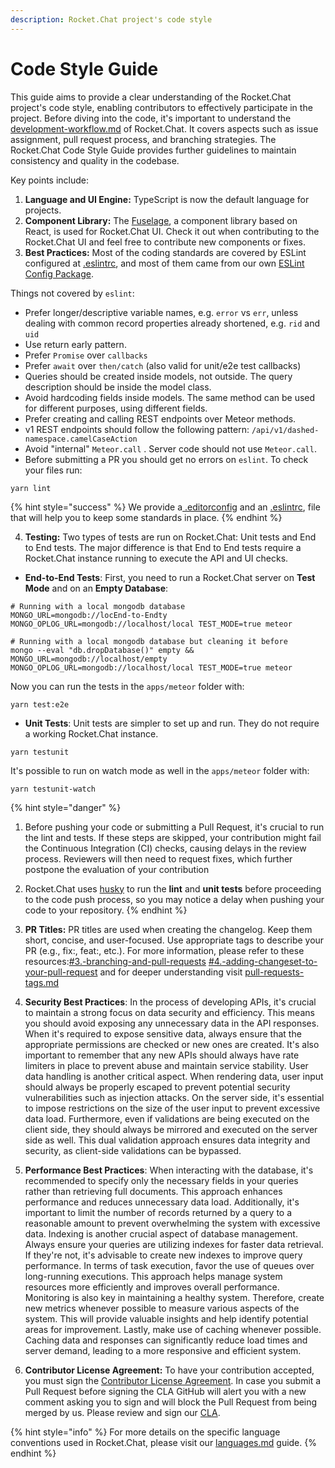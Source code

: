 ```yaml
---
description: Rocket.Chat project's code style
---
```


# Code Style Guide

This guide aims to provide a clear understanding of the Rocket.Chat project's code style, enabling contributors to effectively participate in the project. Before diving into the code, it's important to understand the [development-workflow.md](development-workflow.md "mention") of Rocket.Chat. It covers aspects such as issue assignment, pull request process, and branching strategies. The Rocket.Chat Code Style Guide provides further guidelines to maintain consistency and quality in the codebase.

Key points include:

1. **Language and UI Engine:** TypeScript is now the default language for projects.&#x20;
2. **Component Library:** The [Fuselage](https://github.com/RocketChat/Rocket.Chat.Fuselage), a component library based on React, is used for Rocket.Chat UI. Check it out when contributing to the Rocket.Chat UI and feel free to contribute new components or fixes.
3. **Best Practices:** Most of the coding standards are covered by ESLint configured at [.eslintrc](https://github.com/RocketChat/Rocket.Chat/blob/develop/apps/meteor/.eslintrc.json), and most of them came from our own [ESLint Config Package](https://github.com/RocketChat/eslint-config-rocketchat).

Things not covered by `eslint`:

* Prefer longer/descriptive variable names, e.g. `error` vs `err`, unless dealing with common record properties already shortened, e.g. `rid` and `uid`
* Use return early pattern.
* Prefer `Promise` over `callbacks`
* Prefer `await` over `then/catch` (also valid for unit/e2e test callbacks)
* Queries should be created inside models, not outside. The query description should be inside the model class.
* &#x20;Avoid hardcoding fields inside models. The same method can be used for different purposes, using different fields.
* &#x20;Prefer creating and calling REST endpoints over Meteor methods.
* v1 REST endpoints should follow the following pattern: `/api/v1/dashed-namespace.camelCaseAction`
* Avoid "internal" `Meteor.call` . Server code should not use `Meteor.call`.&#x20;
* Before submitting a PR you should get no errors on `eslint`. To check your files run:

```
yarn lint
```

{% hint style="success" %}
We provide a[ .editorconfig](https://github.com/RocketChat/Rocket.Chat/blob/develop/.editorconfig) and an [.eslintrc](https://github.com/RocketChat/Rocket.Chat/blob/develop/apps/meteor/.eslintrc.json), file that will help you to keep some standards in place.
{% endhint %}

4. **Testing:** Two types of tests are run on Rocket.Chat: Unit tests and End to End tests. The major difference is that End to End tests require a Rocket.Chat instance running to execute the API and UI checks.

* **End-to-End Tests**: First, you need to run a Rocket.Chat server on **Test Mode** and on an **Empty Database**:

```
# Running with a local mongodb database
MONGO_URL=mongodb://locEnd-to-Endty MONGO_OPLOG_URL=mongodb://localhost/local TEST_MODE=true meteor
```

```
# Running with a local mongodb database but cleaning it before
mongo --eval "db.dropDatabase()" empty && MONGO_URL=mongodb://localhost/empty MONGO_OPLOG_URL=mongodb://localhost/local TEST_MODE=true meteor
```

Now you can run the tests in the `apps/meteor` folder with:

```
yarn test:e2e
```

* **Unit Tests**: Unit tests are simpler to set up and run. They do not require a working Rocket.Chat instance.

```
yarn testunit
```

It's possible to run on watch mode as well in the `apps/meteor` folder with:

```
yarn testunit-watch
```

{% hint style="danger" %}
1. Before pushing your code or submitting a Pull Request, it's crucial to run the lint and tests. If these steps are skipped, your contribution might fail the Continuous Integration (CI) checks, causing delays in the review process. Reviewers will then need to request fixes, which further postpone the evaluation of your contribution
2. &#x20;Rocket.Chat uses [husky](https://www.npmjs.com/package/husky) to run the **lint** and **unit tests** before proceeding to the code push process, so you may notice a delay when pushing your code to your repository.
{% endhint %}

5. **PR Titles:** PR titles are used when creating the changelog. Keep them short, concise, and user-focused. Use appropriate tags to describe your PR (e.g., fix:, feat:, etc.). For more information, please refer to these resources:[#3.-branching-and-pull-requests](development-workflow.md#3.-branching-and-pull-requests "mention")  [#4.-adding-changeset-to-your-pull-request](development-workflow.md#4.-adding-changeset-to-your-pull-request "mention") and for deeper understanding visit [pull-requests-tags.md](pull-requests-tags.md "mention")
6. **Security Best Practices**: In the process of developing APIs, it's crucial to maintain a strong focus on data security and efficiency. This means you should avoid exposing any unnecessary data in the API responses. When it's required to expose sensitive data, always ensure that the appropriate permissions are checked or new ones are created. It's also important to remember that any new APIs should always have rate limiters in place to prevent abuse and maintain service stability. User data handling is another critical aspect. When rendering data, user input should always be properly escaped to prevent potential security vulnerabilities such as injection attacks. On the server side, it's essential to impose restrictions on the size of the user input to prevent excessive data load. Furthermore, even if validations are being executed on the client side, they should always be mirrored and executed on the server side as well. This dual validation approach ensures data integrity and security, as client-side validations can be bypassed.
7. **Performance Best Practices**: When interacting with the database, it's recommended to specify only the necessary fields in your queries rather than retrieving full documents. This approach enhances performance and reduces unnecessary data load. Additionally, it's important to limit the number of records returned by a query to a reasonable amount to prevent overwhelming the system with excessive data. Indexing is another crucial aspect of database management. Always ensure your queries are utilizing indexes for faster data retrieval. If they're not, it's advisable to create new indexes to improve query performance. In terms of task execution, favor the use of queues over long-running executions. This approach helps manage system resources more efficiently and improves overall performance. Monitoring is also key in maintaining a healthy system. Therefore, create new metrics whenever possible to measure various aspects of the system. This will provide valuable insights and help identify potential areas for improvement. Lastly, make use of caching whenever possible. Caching data and responses can significantly reduce load times and server demand, leading to a more responsive and efficient system.
8. **Contributor License Agreement:** To have your contribution accepted, you must sign the  [Contributor License Agreement](https://cla-assistant.io/RocketChat/Rocket.Chat). In case you submit a Pull Request before signing the CLA GitHub will alert you with a new comment asking you to sign and will block the Pull Request from being merged by us. Please review and sign our [CLA](https://cla-assistant.io/RocketChat/Rocket.Chat).

{% hint style="info" %}
For more details on the specific language conventions used in Rocket.Chat, please visit our [languages.md](languages.md "mention") guide.
{% endhint %}
